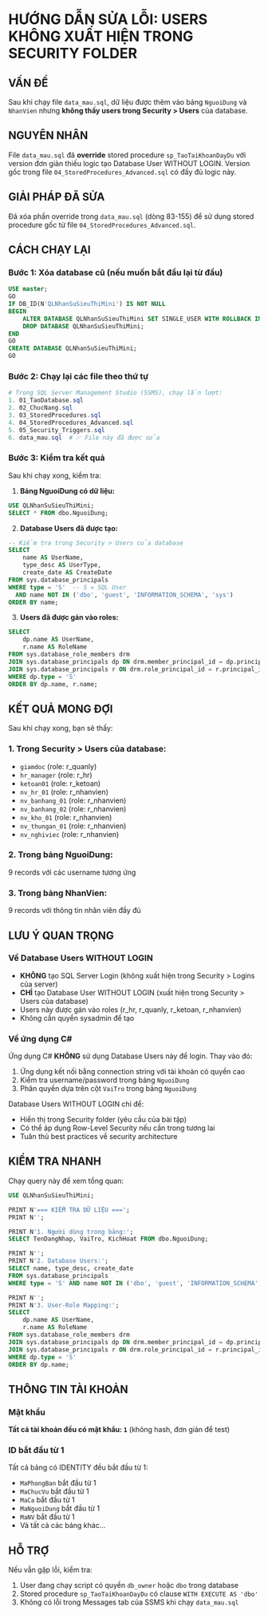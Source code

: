 # HƯỚNG DẪN SỬA LỖI: USERS KHÔNG XUẤT HIỆN TRONG SECURITY FOLDER

## VẤN ĐỀ
Sau khi chạy file `data_mau.sql`, dữ liệu được thêm vào bảng `NguoiDung` và `NhanVien` nhưng **không thấy users trong Security > Users** của database.

## NGUYÊN NHÂN
File `data_mau.sql` đã **override** stored procedure `sp_TaoTaiKhoanDayDu` với version đơn giản thiếu logic tạo Database User WITHOUT LOGIN. Version gốc trong file `04_StoredProcedures_Advanced.sql` có đầy đủ logic này.

## GIẢI PHÁP ĐÃ SỬA
Đã xóa phần override trong `data_mau.sql` (dòng 83-155) để sử dụng stored procedure gốc từ file `04_StoredProcedures_Advanced.sql`.

## CÁCH CHẠY LẠI

### Bước 1: Xóa database cũ (nếu muốn bắt đầu lại từ đầu)
```sql
USE master;
GO
IF DB_ID(N'QLNhanSuSieuThiMini') IS NOT NULL
BEGIN
    ALTER DATABASE QLNhanSuSieuThiMini SET SINGLE_USER WITH ROLLBACK IMMEDIATE;
    DROP DATABASE QLNhanSuSieuThiMini;
END
GO
CREATE DATABASE QLNhanSuSieuThiMini;
GO
```

### Bước 2: Chạy lại các file theo thứ tự
```powershell
# Trong SQL Server Management Studio (SSMS), chạy lần lượt:
1. 01_TaoDatabase.sql
2. 02_ChucNang.sql
3. 03_StoredProcedures.sql
4. 04_StoredProcedures_Advanced.sql
5. 05_Security_Triggers.sql
6. data_mau.sql  # ✅ File này đã được sửa
```

### Bước 3: Kiểm tra kết quả
Sau khi chạy xong, kiểm tra:

1. **Bảng NguoiDung có dữ liệu:**
```sql
USE QLNhanSuSieuThiMini;
SELECT * FROM dbo.NguoiDung;
```

2. **Database Users đã được tạo:**
```sql
-- Kiểm tra trong Security > Users của database
SELECT 
    name AS UserName,
    type_desc AS UserType,
    create_date AS CreateDate
FROM sys.database_principals
WHERE type = 'S'  -- S = SQL User
  AND name NOT IN ('dbo', 'guest', 'INFORMATION_SCHEMA', 'sys')
ORDER BY name;
```

3. **Users đã được gán vào roles:**
```sql
SELECT 
    dp.name AS UserName,
    r.name AS RoleName
FROM sys.database_role_members drm
JOIN sys.database_principals dp ON drm.member_principal_id = dp.principal_id
JOIN sys.database_principals r ON drm.role_principal_id = r.principal_id
WHERE dp.type = 'S'
ORDER BY dp.name, r.name;
```

## KẾT QUẢ MONG ĐỢI

Sau khi chạy xong, bạn sẽ thấy:

### 1. Trong Security > Users của database:
- `giamdoc` (role: r_quanly)
- `hr_manager` (role: r_hr)
- `ketoan01` (role: r_ketoan)
- `nv_hr_01` (role: r_nhanvien)
- `nv_banhang_01` (role: r_nhanvien)
- `nv_banhang_02` (role: r_nhanvien)
- `nv_kho_01` (role: r_nhanvien)
- `nv_thungan_01` (role: r_nhanvien)
- `nv_nghiviec` (role: r_nhanvien)

### 2. Trong bảng NguoiDung:
9 records với các username tương ứng

### 3. Trong bảng NhanVien:
9 records với thông tin nhân viên đầy đủ

## LƯU Ý QUAN TRỌNG

### Về Database Users WITHOUT LOGIN
- **KHÔNG** tạo SQL Server Login (không xuất hiện trong Security > Logins của server)
- **CHỈ** tạo Database User WITHOUT LOGIN (xuất hiện trong Security > Users của database)
- Users này được gán vào roles (r_hr, r_quanly, r_ketoan, r_nhanvien)
- Không cần quyền sysadmin để tạo

### Về ứng dụng C#
Ứng dụng C# **KHÔNG** sử dụng Database Users này để login. Thay vào đó:
1. Ứng dụng kết nối bằng connection string với tài khoản có quyền cao
2. Kiểm tra username/password trong bảng `NguoiDung`
3. Phân quyền dựa trên cột `VaiTro` trong bảng `NguoiDung`

Database Users WITHOUT LOGIN chỉ để:
- Hiển thị trong Security folder (yêu cầu của bài tập)
- Có thể áp dụng Row-Level Security nếu cần trong tương lai
- Tuân thủ best practices về security architecture

## KIỂM TRA NHANH

Chạy query này để xem tổng quan:
```sql
USE QLNhanSuSieuThiMini;

PRINT N'=== KIỂM TRA DỮ LIỆU ===';
PRINT N'';

PRINT N'1. Người dùng trong bảng:';
SELECT TenDangNhap, VaiTro, KichHoat FROM dbo.NguoiDung;

PRINT N'';
PRINT N'2. Database Users:';
SELECT name, type_desc, create_date 
FROM sys.database_principals 
WHERE type = 'S' AND name NOT IN ('dbo', 'guest', 'INFORMATION_SCHEMA', 'sys');

PRINT N'';
PRINT N'3. User-Role Mapping:';
SELECT 
    dp.name AS UserName,
    r.name AS RoleName
FROM sys.database_role_members drm
JOIN sys.database_principals dp ON drm.member_principal_id = dp.principal_id
JOIN sys.database_principals r ON drm.role_principal_id = r.principal_id
WHERE dp.type = 'S'
ORDER BY dp.name;
```

## THÔNG TIN TÀI KHOẢN

### Mật khẩu
**Tất cả tài khoản đều có mật khẩu: `1`** (không hash, đơn giản để test)

### ID bắt đầu từ 1
Tất cả bảng có IDENTITY đều bắt đầu từ 1:
- `MaPhongBan` bắt đầu từ 1
- `MaChucVu` bắt đầu từ 1
- `MaCa` bắt đầu từ 1
- `MaNguoiDung` bắt đầu từ 1
- `MaNV` bắt đầu từ 1
- Và tất cả các bảng khác...

## HỖ TRỢ

Nếu vẫn gặp lỗi, kiểm tra:
1. User đang chạy script có quyền `db_owner` hoặc `dbo` trong database
2. Stored procedure `sp_TaoTaiKhoanDayDu` có clause `WITH EXECUTE AS 'dbo'`
3. Không có lỗi trong Messages tab của SSMS khi chạy `data_mau.sql`

